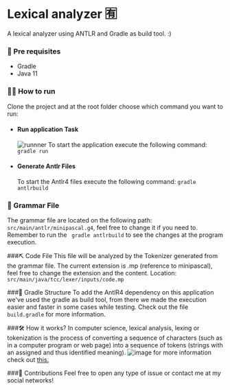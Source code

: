 # Lexical analyzer 🈶
A lexical analyzer using ANTLR and Gradle as build tool. :)

### 🔧 Pre requisites
* Gradle
* Java 11

### 🏃🏻 How to run
Clone the project and at the root folder choose which command you want to run:

* #### Run application Task
  ![runnner](https://user-images.githubusercontent.com/36551957/111943075-6dbfd680-8ab3-11eb-848e-fa545549a6f2.gif)
    To start the application execute the following command: ```gradle run```

* #### Generate Antlr Files
    To start the Antlr4 files execute the following command: ```gradle antlrbuild```

### 📃 Grammar File
The grammar file are located on the following path: ```src/main/antlr/minipascal.g4```, feel free to change it if you need to. Remember to run the ``` gradle antlrbuild``` to see the changes at the program execution.

###⛏ Code File
This file will be analyzed by the Tokenizer generated from the grammar file. The current extension is .mp (reference to minipascal), feel free to change the extension and the content. Location: ```src/main/java/tcc/lexer/inputs/code.mp ```

###🐘 Gradle Structure
To add the AntlR4 dependency on this application we've used the gradle as build tool, from there we made the execution easier and faster  in some cases while testing. Check out the file ```build.gradle``` for more information.

###🛠 How it works?
In computer science, lexical analysis, lexing or tokenization is the process of converting a sequence of characters (such as in a computer program or web page) into a sequence of tokens (strings with an assigned and thus identified meaning).
![image](https://user-images.githubusercontent.com/36551957/111941776-92667f00-8ab0-11eb-95e7-bf1843490126.png)
for more information check out [this.](https://web.stanford.edu/class/archive/cs/cs143/cs143.1128/lectures/01/Slides01.pdf)

###📡 Contributions
Feel free to open any type of issue or contact me at my social networks!